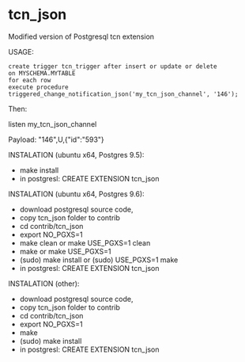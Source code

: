 # tcn_json
Modified version of Postgresql tcn extension

USAGE:

	create trigger tcn_trigger after insert or update or delete 
	on MYSCHEMA.MYTABLE
	for each row 
	execute procedure triggered_change_notification_json('my_tcn_json_channel', '146');
	
Then:

listen my_tcn_json_channel

Payload: "146",U,{"id":"593"}

INSTALATION (ubuntu x64, Postgres 9.5): 
- make install
- in postgresl: CREATE EXTENSION tcn_json


INSTALATION (ubuntu x64, Postgres 9.6): 
- download postgresql source code, 
- copy tcn_json folder to contrib
- cd contrib/tcn_json
- export NO_PGXS=1
- make clean or make USE_PGXS=1 clean
- make or make USE_PGXS=1
- (sudo) make install or (sudo) USE_PGXS=1 make
- in postgresl: CREATE EXTENSION tcn_json


INSTALATION (other): 
- download postgresql source code, 
- copy tcn_json folder to contrib
- cd contrib/tcn_json
- export NO_PGXS=1
- make
- (sudo) make install
- in postgresl: CREATE EXTENSION tcn_json




